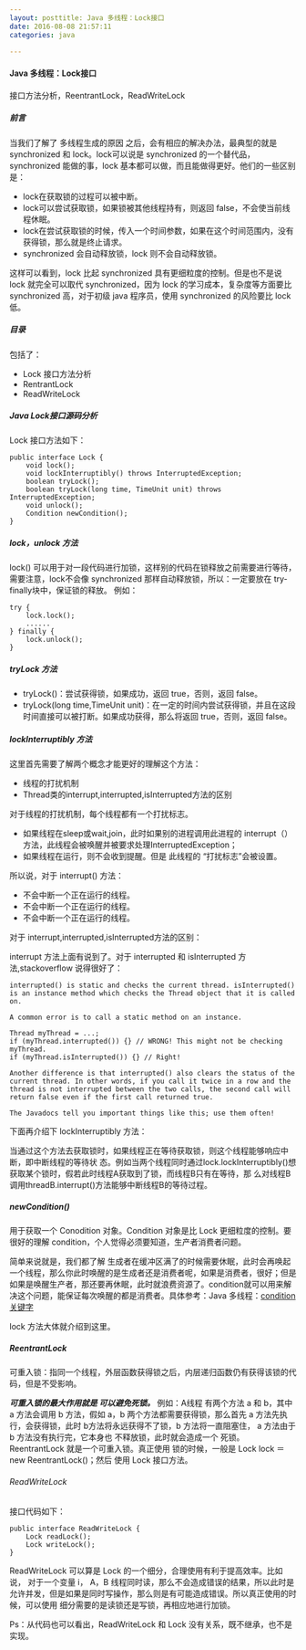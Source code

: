 ```yaml
---
layout: posttitle: Java 多线程：Lock接口
date: 2016-08-08 21:57:11
categories: java

---
```


#### Java 多线程：Lock接口
接口方法分析，ReentrantLock，ReadWriteLock

##### 前言

当我们了解了 多线程生成的原因 之后，会有相应的解决办法，最典型的就是 synchronized 和 lock。lock可以说是 synchronized 的一个替代品，synchronized 能做的事，lock 基本都可以做，而且能做得更好。他们的一些区别是：

* lock在获取锁的过程可以被中断。
* lock可以尝试获取锁，如果锁被其他线程持有，则返回 false，不会使当前线程休眠。
* lock在尝试获取锁的时候，传入一个时间参数，如果在这个时间范围内，没有获得锁，那么就是终止请求。
* synchronized 会自动释放锁，lock 则不会自动释放锁。

这样可以看到，lock 比起 synchronized 具有更细粒度的控制。但是也不是说 lock 就完全可以取代 synchronized，因为 lock 的学习成本，复杂度等方面要比 synchronized 高，对于初级 java 程序员，使用 synchronized 的风险要比 lock 低。

##### 目录
包括了：

* Lock 接口方法分析
* RentrantLock
* ReadWriteLock

##### Java Lock接口源码分析
Lock 接口方法如下：

```
public interface Lock {
    void lock();
    void lockInterruptibly() throws InterruptedException;
    boolean tryLock();
    boolean tryLock(long time, TimeUnit unit) throws InterruptedException;
    void unlock();
    Condition newCondition();
}
```

##### lock，unlock 方法
lock() 可以用于对一段代码进行加锁，这样别的代码在锁释放之前需要进行等待，需要注意，lock不会像 synchronized 那样自动释放锁，所以：一定要放在 try-finally块中，保证锁的释放。 例如：

```
try {
    lock.lock();
    ......
} finally {
    lock.unlock();  
}
```
##### tryLock 方法

* tryLock()：尝试获得锁，如果成功，返回 true，否则，返回 false。
* tryLock(long time,TimeUnit unit)：在一定的时间内尝试获得锁，并且在这段时间直接可以被打断。如果成功获得，那么将返回 true，否则，返回 false。

##### lockInterruptibly 方法
这里首先需要了解两个概念才能更好的理解这个方法：

* 线程的打扰机制
* Thread类的interrupt,interrupted,isInterrupted方法的区别

对于线程的打扰机制，每个线程都有一个打扰标志。

* 如果线程在sleep或wait,join，此时如果别的进程调用此进程的 interrupt（）方法，此线程会被唤醒并被要求处理InterruptedException；
* 如果线程在运行，则不会收到提醒。但是 此线程的 “打扰标志”会被设置。

所以说，对于 interrupt() 方法：

* 不会中断一个正在运行的线程。
* 不会中断一个正在运行的线程。
* 不会中断一个正在运行的线程。

对于 interrupt,interrupted,isInterrupted方法的区别：

interrupt 方法上面有说到了。对于 interrupted 和 isInterrupted 方法,stackoverflow 说得很好了：

```
interrupted() is static and checks the current thread. isInterrupted() is an instance method which checks the Thread object that it is called on.

A common error is to call a static method on an instance.

Thread myThread = ...;
if (myThread.interrupted()) {} // WRONG! This might not be checking myThread.
if (myThread.isInterrupted()) {} // Right!

Another difference is that interrupted() also clears the status of the current thread. In other words, if you call it twice in a row and the thread is not interrupted between the two calls, the second call will return false even if the first call returned true.

The Javadocs tell you important things like this; use them often!
```
下面再介绍下 lockInterruptibly 方法：

当通过这个方法去获取锁时，如果线程正在等待获取锁，则这个线程能够响应中断，即中断线程的等待状 态。例如当两个线程同时通过lock.lockInterruptibly()想获取某个锁时，假若此时线程A获取到了锁，而线程B只有在等待，那 么对线程B调用threadB.interrupt()方法能够中断线程B的等待过程。

##### newCondition()
用于获取一个 Conodition 对象。Condition 对象是比 Lock 更细粒度的控制。要很好的理解 condition，个人觉得必须要知道，生产者消费者问题。

简单来说就是，我们都了解 生成者在缓冲区满了的时候需要休眠，此时会再唤起一个线程，那么你此时唤醒的是生成者还是消费者呢，如果是消费者，很好；但是如果是唤醒生产者，那还要再休眠，此时就浪费资源了。condition就可以用来解决这个问题，能保证每次唤醒的都是消费者。具体参考：Java 多线程：[condition关键字](https://github.com/pzxwhc/MineKnowContainer/issues/10)

lock 方法大体就介绍到这里。

##### ReentrantLock

可重入锁：指同一个线程，外层函数获得锁之后，内层递归函数仍有获得该锁的代码，但是不受影响。

***可重入锁的最大作用就是 可以避免死锁。***
例如：A线程 有两个方法 a 和 b，其中 a 方法会调用 b 方法，假如 a，b 两个方法都需要获得锁，那么首先 a 方法先执行，会获得锁，此时 b方法将永远获得不了锁，b 方法将一直阻塞住， a 方法由于 b 方法没有执行完，它本身也 不释放锁，此时就会造成一个 死锁。
ReentrantLock 就是一个可重入锁。真正使用 锁的时候，一般是 Lock lock ＝ new ReentrantLock()；然后 使用 Lock 接口方法。

###### ReadWriteLock
接口代码如下：

```
public interface ReadWriteLock {  
    Lock readLock();  
    Lock writeLock();  
} 
```

ReadWriteLock 可以算是 Lock 的一个细分，合理使用有利于提高效率。比如说， 对于一个变量 i， A，B 线程同时读，那么不会造成错误的结果，所以此时是允许并发，但是如果是同时写操作，那么则是有可能造成错误。所以真正使用的时候，可以使用 细分需要的是读锁还是写锁，再相应地进行加锁。

Ps：从代码也可以看出，ReadWriteLock 和 Lock 没有关系，既不继承，也不是实现。